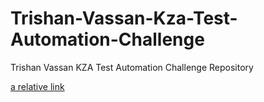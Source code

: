 # Trishan-Vassan-Kza-Test-Automation-Challenge
Trishan Vassan KZA Test Automation Challenge Repository

[a relative link](LoginTests.feature)

